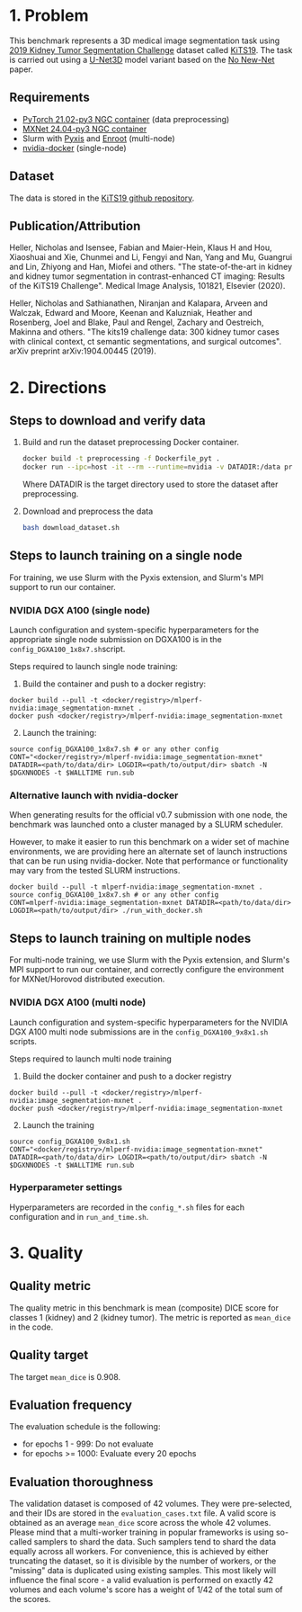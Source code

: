 # 1. Problem

This benchmark represents a 3D medical image segmentation task using [2019 Kidney Tumor Segmentation Challenge](https://kits19.grand-challenge.org/) dataset called [KiTS19](https://github.com/neheller/kits19). The task is carried out using a [U-Net3D](https://arxiv.org/pdf/1606.06650.pdf) model variant based on the [No New-Net](https://arxiv.org/pdf/1809.10483.pdf) paper.

## Requirements
* [PyTorch 21.02-py3 NGC container](https://ngc.nvidia.com/registry/nvidia-pytorch) (data preprocessing)
* [MXNet 24.04-py3 NGC container](https://ngc.nvidia.com/registry/nvidia-mxnet)
* Slurm with [Pyxis](https://github.com/NVIDIA/pyxis) and [Enroot](https://github.com/NVIDIA/enroot) (multi-node)
* [nvidia-docker](https://github.com/NVIDIA/nvidia-docker) (single-node)

## Dataset

The data is stored in the [KiTS19 github repository](https://github.com/neheller/kits19).

## Publication/Attribution
Heller, Nicholas and Isensee, Fabian and Maier-Hein, Klaus H and Hou, Xiaoshuai and Xie, Chunmei and Li, Fengyi and Nan, Yang and Mu, Guangrui and Lin, Zhiyong and Han, Miofei and others.
"The state-of-the-art in kidney and kidney tumor segmentation in contrast-enhanced CT imaging: Results of the KiTS19 Challenge".
Medical Image Analysis, 101821, Elsevier (2020).

Heller, Nicholas and Sathianathen, Niranjan and Kalapara, Arveen and Walczak, Edward and Moore, Keenan and Kaluzniak, Heather and Rosenberg, Joel and Blake, Paul and Rengel, Zachary and Oestreich, Makinna and others.
"The kits19 challenge data: 300 kidney tumor cases with clinical context, ct semantic segmentations, and surgical outcomes".
arXiv preprint arXiv:1904.00445 (2019).

# 2. Directions

## Steps to download and verify data

1. Build and run the dataset preprocessing Docker container.
    
    ```bash
    docker build -t preprocessing -f Dockerfile_pyt .
    docker run --ipc=host -it --rm --runtime=nvidia -v DATADIR:/data preprocessing:latest 
    ```
   Where DATADIR is the target directory used to store the dataset after preprocessing.

   
2. Download and preprocess the data

    ```bash
    bash download_dataset.sh 
    ```

## Steps to launch training on a single node

For training, we use Slurm with the Pyxis extension, and Slurm's MPI support to run our container.

### NVIDIA DGX A100 (single node)

Launch configuration and system-specific hyperparameters for the appropriate single node submission on DGXA100 is in the `config_DGXA100_1x8x7.sh`script.

Steps required to launch single node training:

1. Build the container and push to a docker registry:
```
docker build --pull -t <docker/registry>/mlperf-nvidia:image_segmentation-mxnet .
docker push <docker/registry>/mlperf-nvidia:image_segmentation-mxnet
```
2. Launch the training:

```
source config_DGXA100_1x8x7.sh # or any other config
CONT="<docker/registry>/mlperf-nvidia:image_segmentation-mxnet" DATADIR=<path/to/data/dir> LOGDIR=<path/to/output/dir> sbatch -N $DGXNNODES -t $WALLTIME run.sub
```

### Alternative launch with nvidia-docker

When generating results for the official v0.7 submission with one node, the
benchmark was launched onto a cluster managed by a SLURM scheduler.

However, to make it easier to run this benchmark on a wider set of machine
environments, we are providing here an alternate set of launch instructions
that can be run using nvidia-docker. Note that performance or functionality may
vary from the tested SLURM instructions.

```
docker build --pull -t mlperf-nvidia:image_segmentation-mxnet .
source config_DGXA100_1x8x7.sh # or any other config
CONT=mlperf-nvidia:image_segmentation-mxnet DATADIR=<path/to/data/dir> LOGDIR=<path/to/output/dir> ./run_with_docker.sh
```


## Steps to launch training on multiple nodes

For multi-node training, we use Slurm with the Pyxis extension, and Slurm's MPI
support to run our container, and correctly configure the environment for
MXNet/Horovod distributed execution.

### NVIDIA DGX A100 (multi node)

Launch configuration and system-specific hyperparameters for the NVIDIA DGX
A100 multi node submissions are in the `config_DGXA100_9x8x1.sh` scripts.

Steps required to launch multi node training

1. Build the docker container and push to a docker registry
```
docker build --pull -t <docker/registry>/mlperf-nvidia:image_segmentation-mxnet .
docker push <docker/registry>/mlperf-nvidia:image_segmentation-mxnet
```

2. Launch the training
```
source config_DGXA100_9x8x1.sh 
CONT="<docker/registry>/mlperf-nvidia:image_segmentation-mxnet" DATADIR=<path/to/data/dir> LOGDIR=<path/to/output/dir> sbatch -N $DGXNNODES -t $WALLTIME run.sub
```

### Hyperparameter settings

Hyperparameters are recorded in the `config_*.sh` files for each configuration and in `run_and_time.sh`.

 
# 3. Quality

## Quality metric

The quality metric in this benchmark is mean (composite) DICE score for classes 1 (kidney) and 2 (kidney tumor). 
The metric is reported as `mean_dice` in the code.

## Quality target

The target `mean_dice` is 0.908.

## Evaluation frequency

The evaluation schedule is the following:
- for epochs 1 - 999: Do not evaluate
- for epochs >= 1000: Evaluate every 20 epochs

## Evaluation thoroughness

The validation dataset is composed of 42 volumes. They were pre-selected, and their IDs are stored in the `evaluation_cases.txt` file.
A valid score is obtained as an average `mean_dice` score across the whole 42 volumes. Please mind that a multi-worker training in popular frameworks is using so-called samplers to shard the data.
Such samplers tend to shard the data equally across all workers. For convenience, this is achieved by either truncating the dataset, so it is divisible by the number of workers,
or the "missing" data is duplicated using existing samples. This most likely will influence the final score - a valid evaluation is performed on exactly 42 volumes and each volume's score has a weight of 1/42 of the total sum of the scores.

